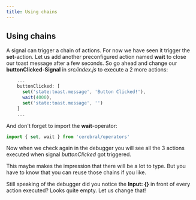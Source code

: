```yaml
---
title: Using chains
---
```


## Using chains 

A signal can trigger a chain of actions. For now we have seen it trigger the **set**-action.
Let us add another preconfigured action named **wait** to close our toast message after a few seconds. So go ahead and change our **buttonClicked-Signal** in *src/index.js* to execute a 2 more actions:
```js
    ...
    buttonClicked: [
      set('state:toast.message', 'Button Clicked!'),
      wait(4000),
      set('state:toast.message', '')
    ]
    ...
```
And don't forget to import the **wait**-operator:
```js
import { set, wait } from 'cerebral/operators'
```
Now when we check again in the debugger you will see all the 3 actions executed when signal *buttonClicked* got triggered.

This maybe makes the impression that there will be a lot to type. But you have to know that you can reuse those chains if you like.

Still speaking of the debugger did you notice the **Input: {}** in front of every action executed? Looks quite empty. Let us change that!


